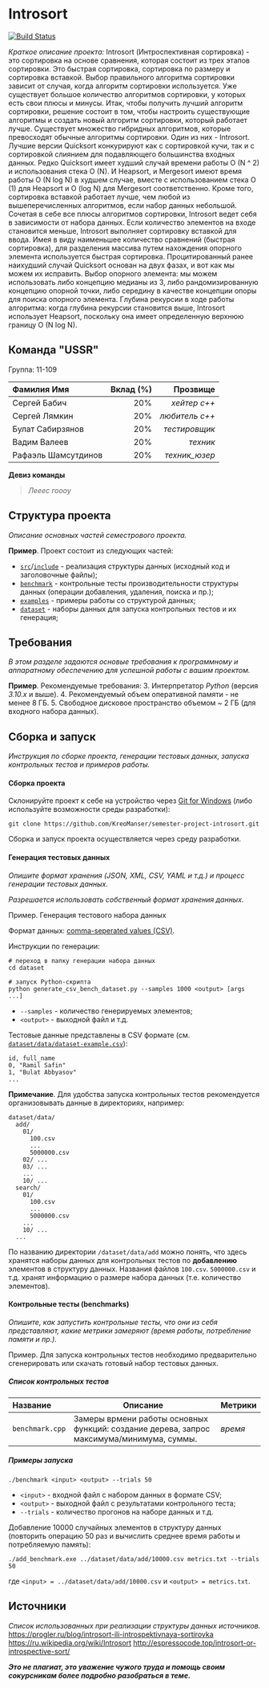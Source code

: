 # Introsort

[![Build Status](../../actions/workflows/cmake.yml/badge.svg)](../../actions/workflows/cmake.yml)

_Краткое описание проекта:_
Introsort (Интроспективная сортировка) - это сортировка на основе сравнения, которая состоит из трех этапов сортировки. Это быстрая сортировка, сортировка по размеру и сортировка вставкой.
Выбор правильного алгоритма сортировки зависит от случая, когда алгоритм сортировки используется. Уже существует большое количество алгоритмов сортировки, у которых есть свои плюсы и минусы. Итак, чтобы получить лучший алгоритм сортировки, решение состоит в том, чтобы настроить существующие алгоритмы и создать новый алгоритм сортировки, который работает лучше. Существует множество гибридных алгоритмов, которые превосходят обычные алгоритмы сортировки. Один из них - Introsort. Лучшие версии Quicksort конкурируют как с сортировкой кучи, так и с сортировкой слиянием для подавляющего большинства входных данных. Редко Quicksort имеет худший случай времени работы O (N ^ 2) и использования стека O (N). И Heapsort, и Mergesort имеют время работы O (N log N) в худшем случае, вместе с использованием стека O (1) для Heapsort и O (log N) для Mergesort соответственно. Кроме того, сортировка вставкой работает лучше, чем любой из вышеперечисленных алгоритмов, если набор данных небольшой.
Сочетая в себе все плюсы алгоритмов сортировки, Introsort ведет себя в зависимости от набора данных.
Если количество элементов на входе становится меньше, Introsort выполняет сортировку вставкой для ввода.
Имея в виду наименьшее количество сравнений (быстрая сортировка), для разделения массива путем нахождения опорного элемента используется быстрая сортировка. Процитированный ранее наихудший случай Quicksort основан на двух фазах, и вот как мы можем их исправить.
Выбор опорного элемента: мы можем использовать либо концепцию медианы из 3, либо рандомизированную концепцию опорной точки, либо середину в качестве концепции опоры для поиска опорного элемента.
Глубина рекурсии в ходе работы алгоритма: когда глубина рекурсии становится выше, Introsort использует Heapsort, поскольку она имеет определенную верхнюю границу O (N log N).


## Команда "USSR"

Группа: 11-109

| Фамилия Имя   | Вклад (%) | Прозвище              |
| :---          |   ---:    |  ---:                 |
| Сергей Бабич   | 20%        |  _хейтер с++_               |
| Сергей Лямкин   | 20%        |  _любитель с++_ |
| Булат Сабирзянов   | 20%        |  _тестировщик_ |
| Вадим Валеев   | 20%        |  _техник_ |
| Рафаэль Шамсутдинов   | 20%        |  _техник_юзер_ |

**Девиз команды**
> _Лееес гоооу_

## Структура проекта

_Описание основных частей семестрового проекта._

**Пример**. Проект состоит из следующих частей:

- [`src`](src)/[`include`](include) - реализация структуры данных (исходный код и заголовочные файлы);
- [`benchmark`](benchmark) - контрольные тесты производительности структуры данных (операции добавления, удаления,
  поиска и пр.);
- [`examples`](examples) - примеры работы со структурой данных;
- [`dataset`](dataset) - наборы данных для запуска контрольных тестов и их генерация;

## Требования

_В этом разделе задаются основые требования к программному и аппаратному обеспечению для успешной работы с вашим проектом._

**Пример**. Рекомендуемые требования:
3. Интерпретатор _Python_ (версия _3.10.x_ и выше).
4. Рекомендуемый объем оперативной памяти - не менее 8 ГБ.
5. Свободное дисковое пространство объемом ~ 2 ГБ (для входного набора данных).

## Сборка и запуск

_Инструкция по сборке проекта, генерации тестовых данных, запуска контрольных тестов и примеров работы._

#### Сборка проекта

Склонируйте проект к себе на устройство через [Git for Windows](https://gitforwindows.org/) (либо используйте
возможности среды разработки):

```shell
git clone https://github.com/KreoManser/semester-project-introsort.git
```

Сборка и запуск проекта осуществляется через среду разработки.

#### Генерация тестовых данных

_Опишите формат хранения (JSON, XML, CSV, YAML и т.д.) и процесс генерации тестовых данных._

_Разрешается использовать собственный формат хранения данных._

Пример. Генерация тестового набора данных

Формат данных: [comma-seperated values (CSV)](https://en.wikipedia.org/wiki/Comma-separated_values).

Инструкции по генерации:
```shell
# переход в папку генерации набора данных
cd dataset

# запуск Python-скрипта
python generate_csv_bench_dataset.py --samples 1000 <output> [args ...]
```

- `--samples` - количество генерируемых элементов;
- `<output>` - выходной файл и т.д.

Тестовые данные представлены в CSV формате (см.
[`dataset/data/dataset-example.csv`](dataset/data/dataset-example.csv)):

```csv
id, full_name
0, "Ramil Safin"
1, "Bulat Abbyasov"
...
```

**Примечание**. Для удобства запуска контрольных тестов рекомендуется организовывать данные в директориях, например:

```shell
dataset/data/
  add/
    01/
      100.csv
      ...
      5000000.csv
    02/ ...
    03/ ...
    ...
    10/ ...
  search/
    01/
      100.csv
      ...
      5000000.csv
    ...
    10/ ...
  ...
```

По названию директории `/dataset/data/add` можно понять, что здесь хранятся наборы данных для контрольных тестов по
**добавлению** элементов в структуру данных. Названия файлов `100.csv`. `5000000.csv` и т.д. хранят информацию о размере набора данных (т.е. количество элементов). 

#### Контрольные тесты (benchmarks)

_Опишите, как запустить контрольные тесты, что они из себя представляют, какие метрики замеряют (время работы,
потребление памяти и пр.)._

Пример. Для запуска контрольных тестов необходимо предварительно сгенерировать или скачать готовый набор тестовых данных.

##### Список контрольных тестов

| Название                  | Описание                                | Метрики         |
| :---                      | ---                                     | :---            |
| `benchmark.cpp`        | Замеры врмени работы основных функций: создание дерева, запрос максимума/минимума, суммы. | _время_         |

##### Примеры запуска

```shell
./benchmark <input> <output> --trials 50
```

- `<input>` - входной файл с набором данных в формате CSV;
- `<output>` - выходной файл с результатами контрольного теста;
- `--trials` - количество прогонов на наборе данных и т.д.

Добавление 10000 случайных элементов в структуру данных (повторить операцию 50 раз и вычислить среднее время работы и
потребляемую память):

```
./add_benchmark.exe ../dataset/data/add/10000.csv metrics.txt --trials 50
``` 

где `<input> = ../dataset/data/add/10000.csv` и `<output> = metrics.txt`.

## Источники

_Список использованных при реализации структуры данных источников._
https://progler.ru/blog/introsort-ili-introspektivnaya-sortirovka
https://ru.wikipedia.org/wiki/Introsort
http://espressocode.top/introsort-or-introspective-sort/

_**Это не плагиат, это уважение чужого труда и помощь своим сокурсникам более подробно разобраться в теме.**_
